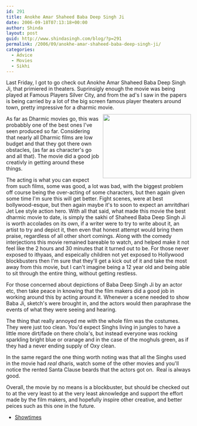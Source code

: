 ```yaml
---
id: 291
title: Anokhe Amar Shaheed Baba Deep Singh Ji
date: 2006-09-18T07:13:18+00:00
author: Shinda
layout: post
guid: http://www.shindasingh.com/blog/?p=291
permalink: /2006/09/anokhe-amar-shaheed-baba-deep-singh-ji/
categories:
  - Advice
  - Movies
  - Sikhi
---
```

Last Friday, I got to go&nbsp;check out Anokhe Amar Shaheed Baba Deep Singh Ji, that primiered in theaters. Suprinsigly enough the movie was being played at Famous Players Silver City, and from the ad's I saw in the papers is being carried by a lot of the big screen famous player theaters around town, pretty impressive for a dharmic movie.<a href="http://www.shindasingh.com/blog/wp-content/uploads/2006/09/WindowsLiveWriter/AnokheAmarShaheedBabaDeepSinghJi_8BD7/deepsingh%5B2%5D.jpg" atomicselection="true"><img style="border-right: 0px; border-top: 0px; margin: 10px 0px 10px 10px; border-left: 0px; border-bottom: 0px" height="175" src="http://www.shindasingh.com/blog/wp-content/uploads/2006/09/WindowsLiveWriter/AnokheAmarShaheedBabaDeepSinghJi_8BD7/deepsingh_thumb.jpg" width="240" align="right" border="0" /></a> 

As far as Dharmic movies go, this was probabbly one of the best ones I've seen produced so far. Considering that nearly all Dharmic films are low budget and that they got there own obstacles, (as far as character's go and all that). The movie did a good job creativly in getting around these things.&nbsp;

The acting is what you can expect from such films, some was good, a lot was bad, with the biggest problem off course being the over-acting of some characters, but then again given some time I'm sure this will get better. Fight scenes, were at best bollywood-esque, but then again maybe it's to soon to expect an amritdhari Jet Lee style action hero. With all that said, what made this movie the best dharmic movie to date, is simply the sakhi of Shaheed Baba Deep Singh Ji is worth accolades on its own, if a writer were to&nbsp;try to write about it, an artist to try&nbsp;and depict it, then even that honest attempt would bring them praise, regardless of all other short comings. Along with the comedy interjections this movie remained bareable to watch, and helped make it not feel like the 2 hours and 30 minutes that it turned out to be. For those never exposed to ithyaas, and espeically children not yet exposed to Hollywood blockbusters then I'm sure that they'll get a kick out of it and take the most away from this movie, but I can't imagine&nbsp;being a&nbsp;12 year old&nbsp;and being able to sit through the entire thing, without getting restless.

For those concerned about depictions of Baba Deep Singh Ji by an actor etc, then take peace in knowing that the film makers did a good job in working around this&nbsp;by acting around it. Whenever&nbsp;a scene needed to show Baba Ji, sketch's were brought in, and the actors would then paraphrase the events of what they were seeing and hearing. 

The thing that really annoyed me with the whole film was the costumes. They were just too clean. You'd expect Singhs living in jungles to have a little more dirt/fade on there chola's, but instead everyone was rocking sparkling bright blue or oranage and in the case of the moghuls green, as if they had a never ending supply of Oxy clean. 

In the same regard the one thing worth noting was that all the Singhs used in the movie had _real_ dharis, watch some of the other movies and you'll notice the rented Santa Clause beards that the actors got on.&nbsp; Real is always good.

Overall, the movie by no means is a blockbuster, but should be checked out to at the very least to at the very least aknowledge and support the effort made by the film makers, and hopefully inspire other creative, and better peices such as this one in the future.

- [Showtimes](http://www.google.com/movies?q=Anokhe+Amar+Shaheed+Baba+Deep+Singh&btnG=Search+Movies&sc=1&hl=en&rl=1)